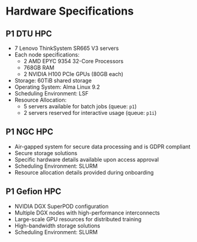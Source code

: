 # Hardware Specifications

## P1 DTU HPC

- 7 Lenovo ThinkSystem SR665 V3 servers
- Each node specifications:
  - 2 AMD EPYC 9354 32-Core Processors
  - 768GB RAM
  - 2 NVIDIA H100 PCIe GPUs (80GB each)
- Storage: 60TiB shared storage
- Operating System: Alma Linux 9.2
- Scheduling Environment: LSF
- Resource Allocation:
  - 5 servers available for batch jobs (queue: `p1`)
  - 2 servers reserved for interactive usage (queue: `p1i`)

## P1 NGC HPC

- Air-gapped system for secure data processing and is GDPR compliant
- Secure storage solutions
- Specific hardware details available upon access approval
- Scheduling Environment: SLURM
- Resource allocation details provided during onboarding

## P1 Gefion HPC

- NVIDIA DGX SuperPOD configuration
- Multiple DGX nodes with high-performance interconnects
- Large-scale GPU resources for distributed training
- High-bandwidth storage solutions
- Scheduling Environment: SLURM
